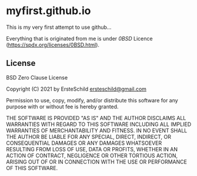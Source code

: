 # myfirst.github.io

This is my very first attempt to use github...

Everything that is originated from me is under *0BSD* Licence (https://spdx.org/licenses/0BSD.html).



## License

BSD Zero Clause License

Copyright (C) 2021 by ErsteSchild <ersteschild@gmail.com>

Permission to use, copy, modify, and/or distribute this software for any purpose with or without fee is hereby granted.

THE SOFTWARE IS PROVIDED "AS IS" AND THE AUTHOR DISCLAIMS ALL WARRANTIES WITH REGARD TO THIS SOFTWARE INCLUDING ALL IMPLIED WARRANTIES OF MERCHANTABILITY AND FITNESS. IN NO EVENT SHALL THE AUTHOR BE LIABLE FOR ANY SPECIAL, DIRECT, INDIRECT, OR CONSEQUENTIAL DAMAGES OR ANY DAMAGES WHATSOEVER RESULTING FROM LOSS OF USE, DATA OR PROFITS, WHETHER IN AN ACTION OF CONTRACT, NEGLIGENCE OR OTHER TORTIOUS ACTION, ARISING OUT OF OR IN CONNECTION WITH THE USE OR PERFORMANCE OF THIS SOFTWARE.

